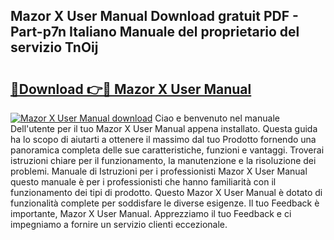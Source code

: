 ## Mazor X User Manual Download gratuit PDF - Part-p7n Italiano Manuale del proprietario del servizio TnOij

# <h2><a href="http://dfbubr.blite.top/?on=Mazor+X+User+Manual">🔗Download 👉🔴 Mazor X User Manual</a></h2>

[![Mazor X User Manual download](https://i.imgur.com/lujVjoI.png)](http://dfbubr.blite.top/?on=Mazor+X+User+Manual)
Ciao e benvenuto nel manuale Dell'utente per il tuo Mazor X User Manual appena installato. Questa guida ha lo scopo di aiutarti a ottenere il massimo dal tuo Prodotto fornendo una panoramica completa delle sue caratteristiche, funzioni e vantaggi. Troverai istruzioni chiare per il funzionamento, la manutenzione e la risoluzione dei problemi. Manuale di Istruzioni per i professionisti Mazor X User Manual questo manuale è per i professionisti che hanno familiarità con il funzionamento dei tipi di prodotto. Questo Mazor X User Manual è dotato di funzionalità complete per soddisfare le diverse esigenze. Il tuo Feedback è importante, Mazor X User Manual. Apprezziamo il tuo Feedback e ci impegniamo a fornire un servizio clienti eccezionale.
